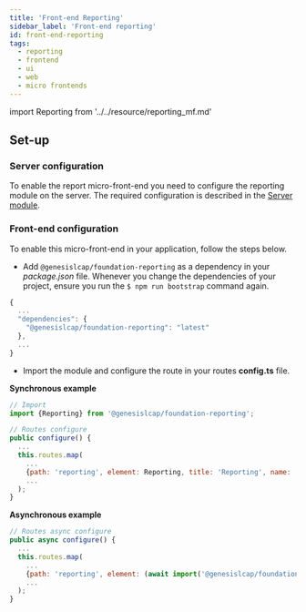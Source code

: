 ```yaml
---
title: 'Front-end Reporting'
sidebar_label: 'Front-end reporting'
id: front-end-reporting
tags:
  - reporting
  - frontend
  - ui
  - web
  - micro frontends
---
```


import Reporting from '../../resource/reporting_mf.md'

<Reporting />

## Set-up

### Server configuration

To enable the report micro-front-end you need to configure the reporting module on the server.
The required configuration is described in the [Server module](docs/03_server/10_integration/11_data-reporting.md).

### Front-end configuration

To enable this micro-front-end in your application, follow the steps below.

- Add `@genesislcap/foundation-reporting` as a dependency in your *package.json* file. Whenever you change the dependencies of your project, ensure you run the `$ npm run bootstrap` command again.


```javascript
{
  ...
  "dependencies": {
    "@genesislcap/foundation-reporting": "latest"
  },
  ...
}
```

- Import the module and configure the route in your routes **config.ts** file.

**Synchronous example**

```javascript
// Import
import {Reporting} from '@genesislcap/foundation-reporting';

// Routes configure
public configure() {
  ...
  this.routes.map(
    ...
    {path: 'reporting', element: Reporting, title: 'Reporting', name: 'reporting'},
    ...
  );
}
```

**Asynchronous example**

```javascript
// Routes async configure
public async configure() {
  ...
  this.routes.map(
    ...
    {path: 'reporting', element: (await import('@genesislcap/foundation-reporting')).Reporting, title: 'Reporting', name: 'reporting'},
    ...
  );
}
```
